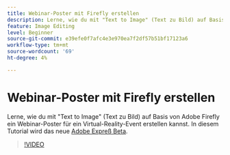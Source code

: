```yaml
---
title: Webinar-Poster mit Firefly erstellen
description: Lerne, wie du mit "Text to Image" (Text zu Bild) auf Basis von Adobe Firefly ein Webinar-Poster für ein Virtual-Reality-Event erstellen kannst.
feature: Image Editing
level: Beginner
source-git-commit: e39efe0f7afc4e3e970ea7f2df57b51bf17123a6
workflow-type: tm+mt
source-wordcount: '69'
ht-degree: 4%

---
```


# Webinar-Poster mit Firefly erstellen

Lerne, wie du mit &quot;Text to Image&quot; (Text zu Bild) auf Basis von Adobe Firefly ein Webinar-Poster für ein Virtual-Reality-Event erstellen kannst. In diesem Tutorial wird das neue [Adobe Expreß Beta](https://www.adobe.com/express/).

>[!VIDEO](https://video.tv.adobe.com/v/3420810?quality=12&learn=on&hidetitle=true)